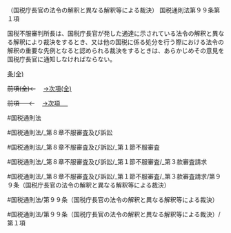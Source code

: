 （国税庁長官の法令の解釈と異なる解釈等による裁決）
国税通則法第９９条第１項

国税不服審判所長は、国税庁長官が発した通達に示されている法令の解釈と異なる解釈により裁決をするとき、又は他の国税に係る処分を行う際における法令の解釈の重要な先例となると認められる裁決をするときは、あらかじめその意見を国税庁長官に通知しなければならない。

[条(全)](国税通則法＿＿＿＿＿第９９条_.md)

~~前項(全)←~~　  [→次項(全)](国税通則法＿＿＿＿＿第９９条第２項_.md)

~~前項 　 ←~~　  [→次項 　 ](国税通則法＿＿＿＿＿第９９条第２項.md)



#国税通則法

#国税通則法/_第８章不服審査及び訴訟

#国税通則法/_第８章不服審査及び訴訟/_第１節不服審査

#国税通則法/_第８章不服審査及び訴訟/_第１節不服審査/_第３款審査請求

#国税通則法/_第８章不服審査及び訴訟/_第１節不服審査/_第３款審査請求/第９９条（国税庁長官の法令の解釈と異なる解釈等による裁決）

#国税通則法/第９９条（国税庁長官の法令の解釈と異なる解釈等による裁決）

#国税通則法/第９９条（国税庁長官の法令の解釈と異なる解釈等による裁決）/第１項


